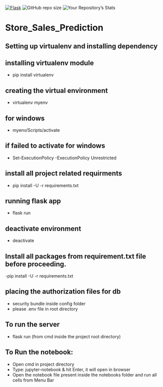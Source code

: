 [![Flask](https://github.com/mgarg123/Store_Sales_Prediction/actions/workflows/flask.yml/badge.svg)](https://github.com/mgarg123/Store_Sales_Prediction/actions/workflows/flask.yml)
![GitHub repo size](https://img.shields.io/github/repo-size/mgarg123/Store_Sales_Prediction)
![Your Repository’s Stats](https://github-readme-stats.vercel.app/api?username=mgarg123&show_icons=true)

# Store_Sales_Prediction

## Setting up virtualenv and installing dependency

## installing virtualenv module
- pip install virtualenv 

## creating the virtual environment 
- virtualenv myenv

## for windows 
- myenv/Scripts/activate

## if failed to activate for windows
- Set-ExecutionPolicy -ExecutionPolicy Unrestricted

## install all project related requirments
- pip install -U -r requirements.txt

## running flask app
- flask run 

## deactivate environment
- deactivate
## Install all packages from requirement.txt file before proceeding.
   -pip install -U -r requirements.txt

## placing the authorization files for db 
- security bundle inside config folder 
- please .env file in root directory 

## To run the server
   - flask run (from cmd inside the project root directory)


## To Run the notebook:
   - Open cmd in project directory
   - Type: jupyter-notebook & hit Enter, it will open in browser
   - Open the notebook file present inside the notebooks folder and run all cells from Menu Bar
